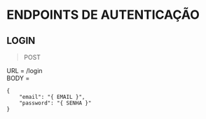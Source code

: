 # ENDPOINTS DE AUTENTICAÇÃO

## LOGIN
> POST

URL = /login  
BODY =
```
{
    "email": "{ EMAIL }",
    "password": "{ SENHA }"
}
```